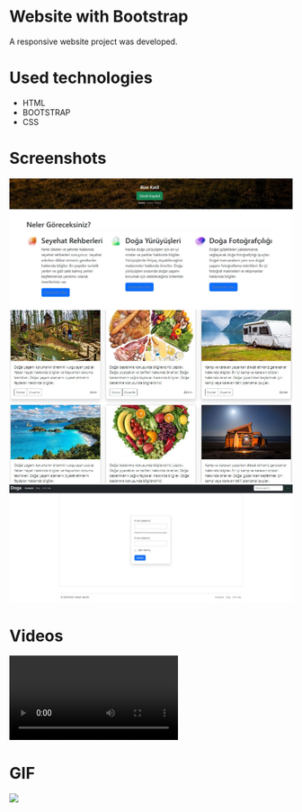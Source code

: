 # Website with Bootstrap 

A responsive website project was developed.

# Used technologies

- HTML
- BOOTSTRAP
- CSS

# Screenshots

![](1.jpg)
![](2.jpg)
![](3.jpg)

# Videos

![](NaturePoject-Bootstrap.mp4)

# GIF

![](NaturePoject-Bootstrap.gif)